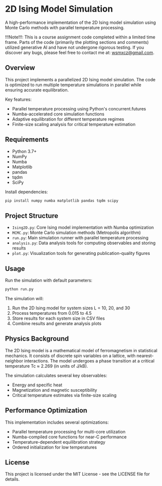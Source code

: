 # 2D Ising Model Simulation

A high-performance implementation of the 2D Ising model simulation using Monte Carlo methods with parallel temperature processing.

!!!Note!!!: This is a course assignment code completed within a limited time frame. Parts of the code (primarily the plotting sections and comments) utilized generative AI and have not undergone rigorous testing. If you discover any bugs, please feel free to contact me at: wsmxcz@gmail.com.

## Overview

This project implements a parallelized 2D Ising model simulation. The code is optimized to run multiple temperature simulations in parallel while ensuring accurate equilibration.

Key features:
- Parallel temperature processing using Python's concurrent.futures
- Numba-accelerated core simulation functions
- Adaptive equilibration for different temperature regimes
- Finite-size scaling analysis for critical temperature estimation

## Requirements

- Python 3.7+
- NumPy
- Numba
- Matplotlib
- pandas
- tqdm
- SciPy

Install dependencies:
```bash
pip install numpy numba matplotlib pandas tqdm scipy
```

## Project Structure

- `Ising2D.py`: Core Ising model implementation with Numba optimization
- `MCMC.py`: Monte Carlo simulation methods (Metropolis algorithm)
- `run.py`: Main simulation runner with parallel temperature processing
- `analysis.py`: Data analysis tools for computing observables and storing results
- `plot.py`: Visualization tools for generating publication-quality figures

## Usage

Run the simulation with default parameters:
```bash
python run.py
```

The simulation will:
1. Run the 2D Ising model for system sizes L = 10, 20, and 30
2. Process temperatures from 0.015 to 4.5
3. Store results for each system size in CSV files
4. Combine results and generate analysis plots

## Physics Background

The 2D Ising model is a mathematical model of ferromagnetism in statistical mechanics. It consists of discrete spin variables on a lattice, with nearest-neighbor interactions. The model undergoes a phase transition at a critical temperature Tc ≈ 2.269 (in units of J/kB).

The simulation calculates several key observables:
- Energy and specific heat
- Magnetization and magnetic susceptibility
- Critical temperature estimates via finite-size scaling

## Performance Optimization

This implementation includes several optimizations:
- Parallel temperature processing for multi-core utilization
- Numba-compiled core functions for near-C performance
- Temperature-dependent equilibration strategy
- Ordered initialization for low temperatures

## License

This project is licensed under the MIT License - see the LICENSE file for details.


